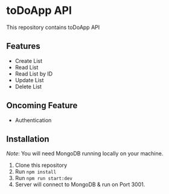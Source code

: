 # toDoApp API

This repository contains toDoApp API 

## Features

- Create List
- Read List
- Read List by ID
- Update List
- Delete List

## Oncoming Feature
- Authentication

## Installation

_Note_: You will need MongoDB running locally on your machine.

1. Clone this repository
2. Run `npm install`
3. Run `npm run start:dev`
4. Server will connect to MongoDB & run on Port 3001.
